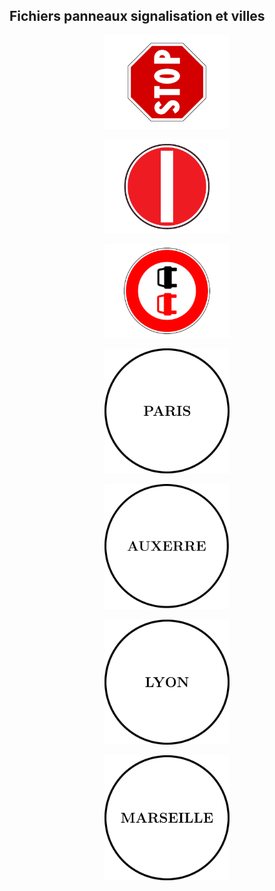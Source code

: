 ## Fichiers panneaux signalisation et villes

<p align="center"> 
  <img src="./stop.png" width="200"> 
<p/>

<p align="center"> 
  <img src="./sens-interdit.png" width="200"> 
<p/>

<p align="center"> 
  <img src="./depassement.png" width="200"> 
<p/>

<p align="center"> 
  <img src="./Paris.png" width="200"> 
<p/>

<p align="center"> 
  <img src="./Auxerre.png" width="200"> 
<p/>

<p align="center"> 
  <img src="./Lyon.png" width="200"> 
<p/>

<p align="center"> 
  <img src="./Marseille.png" width="200"> 
<p/>

